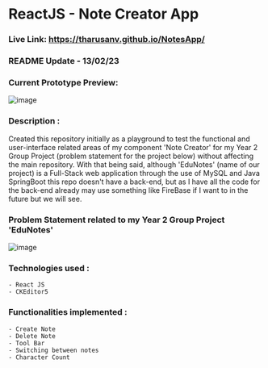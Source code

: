 # ReactJS - Note Creator App

### Live Link: https://tharusanv.github.io/NotesApp/

### README Update - 13/02/23

### Current Prototype Preview:
![image](https://user-images.githubusercontent.com/108695481/218597661-df326a2d-fd78-442e-bee4-89a6458c26b8.png)

### Description :
Created this repository initially as a playground to test the functional and user-interface related areas of my component 'Note Creator' for my Year 2 Group Project (problem statement for the project below) without affecting the main repository. With that being said, although 'EduNotes' (name of our project) is a Full-Stack web application through the use of MySQL and Java SpringBoot this repo doesn't have a back-end, but as I have all the code for the back-end already may use something like FireBase if I want to in the future but we will see.  

### Problem Statement related to my Year 2 Group Project 'EduNotes'
![image](https://user-images.githubusercontent.com/108695481/218598475-52dc0257-ab47-496f-954f-0df5bc4dc8f4.png)

### Technologies used :
    - React JS
    - CKEditor5

### Functionalities implemented :
    - Create Note
    - Delete Note
    - Tool Bar
    - Switching between notes
    - Character Count
  

